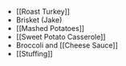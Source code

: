 - [[Roast Turkey]]
- Brisket (Jake)
- [[Mashed Potatoes]]
- [[Sweet Potato Casserole]]
- Broccoli and [[Cheese Sauce]]
- [[Stuffing]]

